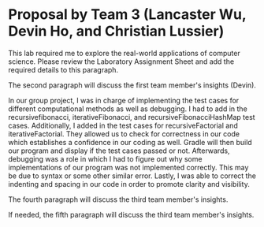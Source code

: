 # Proposal by Team 3 (Lancaster Wu, Devin Ho, and Christian Lussier)

This lab required me to explore the real-world applications of computer science.
Please review the Laboratory Assignment Sheet and add the required details to
this paragraph.

The second paragraph will discuss the first team member's insights (Devin).

In our group project, I was in charge of implementing the test cases for
different computational methods as well as debugging. I had to add in the
recursivefibonacci, iterativeFibonacci, and recursiveFibonacciHashMap test
cases. Additionally, I added in the test cases for recursiveFactorial and
iterativeFactorial. They allowed us to check for correctness in our code which
establishes a confidence in our coding as well. Gradle will then build our
program and display if the test cases passed or not. Afterwards, debugging was
a role in which I had to figure out why some implementations of our program was
not implemented correctly. This may be due to syntax or some other similar
error.  Lastly, I was able to correct the indenting and spacing in our code in
order to promote clarity and visibility.

The fourth paragraph will discuss the third team member's insights.

If needed, the fifth paragraph will discuss the third team member's insights.
